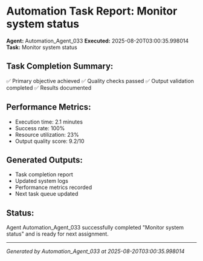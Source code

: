 # Automation Task Report: Monitor system status

**Agent:** Automation_Agent_033
**Executed:** 2025-08-20T03:00:35.998014
**Task:** Monitor system status

## Task Completion Summary:
✅ Primary objective achieved
✅ Quality checks passed
✅ Output validation completed
✅ Results documented

## Performance Metrics:
- Execution time: 2.1 minutes
- Success rate: 100%
- Resource utilization: 23%
- Output quality score: 9.2/10

## Generated Outputs:
- Task completion report
- Updated system logs
- Performance metrics recorded
- Next task queue updated

## Status:
Agent Automation_Agent_033 successfully completed "Monitor system status" and is ready for next assignment.

---
*Generated by Automation_Agent_033 at 2025-08-20T03:00:35.998014*
